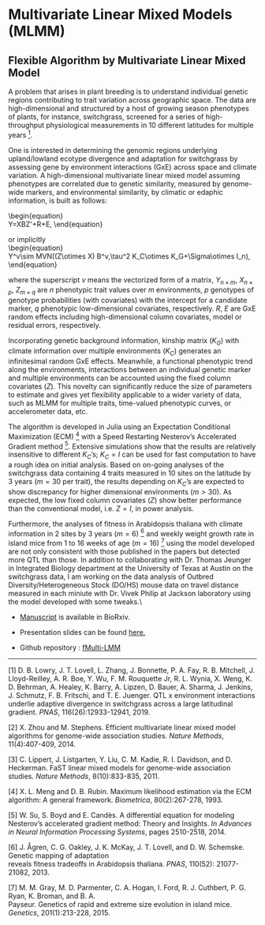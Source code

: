 # Multivariate Linear Mixed Models (MLMM)

## Flexible Algorithm by Multivariate Linear Mixed Model 
     
A problem that arises in plant breeding is to understand individual genetic regions contributing to trait variation across 
geographic space.  The data are high-dimensional and structured by a host of growing season phenotypes of plants, for instance, 
switchgrass, screened for a series of high-throughput physiological measurements in 10 different latitudes for multiple years [<sup>1</sup>](#gxe). 

One is interested in determining the genomic regions underlying upland/lowland ecotype divergence and adaptation for switchgrass by 
assessing gene by environment interactions (GxE) across space and climate variation.  A high-dimensional multivariate linear mixed 
model assuming phenotypes are correlated due to genetic similarity, measured by genome-wide markers, and environmental similarity, by 
climatic or edaphic information, is built as follows: 

\begin{equation}     
                     Y=XBZ'+R+E, 
\end{equation}                     
              
or implicitly             
\begin{equation}                   
                    Y^v\sim MVN((Z\otimes X) B^v,\tau^2 K_C\otimes K_G+\Sigma\otimes I_n),
\end{equation} 
                     
where the superscript $v$ means the vectorized form of a matrix, $Y_{n\times m}$, $X_{n\times p}$, $Z_{m\times q}$ are $n$ phenotypic 
trait values over $m$ environments, $p$ genotypes of genotype probabilities (with covariates) with the intercept for a candidate 
marker,  $q$ phenotypic low-dimensional covariates, respectively.  $R$, $E$  are GxE random effects including high-dimensional column 
covariates, model or residual errors, respectively.  

Incorporating genetic background information, kinship matrix ($K_G$) with climate 
information over multiple environments ($K_C$) generates an infinitesimal random GxE effects.  Meanwhile, a functional phenotypic 
trend along the environments, interactions between an individual genetic marker and multiple environments can be accounted using the 
fixed column covariates ($Z$).  This novelty can significantly reduce the size of parameters to estimate and gives yet flexibility 
applicable to a wider variety of data, such as MLMM for multiple traits, time-valued phenotypic curves, or accelerometer data, etc. 

The algorithm is developed in Julia using an Expectation Conditional Maximization (ECM) [<sup>4</sup>](#ecm) with a Speed Restarting Nesterov’s Accelerated 
Gradient method [<sup>5</sup>](#nest).  Extensive simulations show that the results are relatively insensitive to different $K_C$’s; $K_C=I$ can be 
used for fast computation to have a rough idea on initial analysis.  Based on on-going analyses of the switchgrass data containing 4 
traits measured in 10 sites on the latitude by 3 years ($m =30$ per trait), the results depending on $K_C$’s are expected to show 
discrepancy for higher dimensional environments ($m>30$).  As expected, the low fixed column covariates ($Z$) show better performance 
than the conventional model, i.e. $Z=I$, in power analysis.  

Furthermore, the analyses of fitness in Arabidopsis thaliana with climate 
information in 2 sites by 3 years ($m = 6$) [<sup>6</sup>](#agren) and weekly weight growth rate in island mice from 1 to 16 weeks of age ($m =16$) [<sup>7</sup>](#goughF2)
using the model developed are not only consistent with those published in the papers but detected more QTL than those.  In addition to 
collaborating with Dr. Thomas Jeunger in Integrated Biology department at the University of Texas at Austin on the switchgrass data, I 
am working on the data analysis of Outbred Diversity/Heterogeneous Stock (DO/HS) mouse data on travel distance measured in each 
miniute with Dr. Vivek Philip at Jackson laboratory using the model developed with some tweaks.\\
                                                

* [Manuscript](https://www.biorxiv.org/content/10.1101/2020.03.27.012690v1) is available in BioRxiv.

* Presentation slides can be found [here.](p30_gxe.pdf)

* Github repository : [fMulti-LMM](https://github.com/hkim89/fMulti-LMM)                                            
                                                
                                                






---

<span id="gxe">[1] D. B. Lowry, J. T. Lovell, L. Zhang, J. Bonnette, P. A. Fay, R. B. Mitchell, J. Lloyd-Reilley, A. R. Boe, Y. Wu, F. M. Rouquette Jr, R. L. Wynia, X. Weng, K. D. Behrman, A. Healey, K. Barry, A. Lipzen, D. Bauer, A. Sharma, J. Jenkins, J. Schmutz, F. B. Fritschi, and T. E. Juenger. QTL x environment interactions underlie adaptive divergence in switchgrass across a large latitudinal gradient. <i>PNAS</i>, 116(26):12933-12941, 2019.</span>

<span id="gemma">[2] X. Zhou and M. Stephens. Efficient multivariate linear mixed model algorithms for genome-wide association studies. <i>Nature Methods</i>, 11(4):407-409, 2014.</span>

<span id="fast">[3] C. Lippert, J. Listgarten, Y. Liu, C. M. Kadie, R. I. Davidson, and D. Heckerman. FaST linear mixed models for genome-wide association studies. <i>Nature Methods</i>, 8(10):833-835, 2011.</span>

<span id="ecm">[4] X. L. Meng and D. B. Rubin. Maximum likelihood estimation via the ECM algorithm: A general framework. <i>Biometrica</i>, 80(2):267-278, 1993.</span>

<span id="nest">[5] W. Su, S. Boyd and E. Candès. A differential equation for modeling Nesterov’s accelerated gradient method: Theory and Insights. <i>In Advances in Neural Information Processing Systems</i>, pages 2510-2518, 2014.</span>

<span id="agren">[6] J. Ågren, C. G. Oakley, J. K. McKay, J. T. Lovell, and D. W. Schemske. Genetic mapping of adaptation          
         reveals fitness tradeoffs in Arabidopsis thaliana. <i>PNAS</i>, 110(52): 21077-21082, 2013.</span>

<span id="goughF2">[7] M. M. Gray, M. D. Parmenter, C. A. Hogan, I. Ford, R. J. Cuthbert, P. G. Ryan, K. Broman, and B. A.     
        Payseur. Genetics of rapid and extreme size evolution in island mice. <i>Genetics</i>, 201(1):213-228, 2015.</span>

